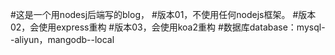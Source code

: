 #这是一个用nodesj后端写的blog，
#版本01，不使用任何nodejs框架。
#版本02，会使用express重构
#版本03，会使用koa2重构
#数据库database：mysql--aliyun，mangodb--local

